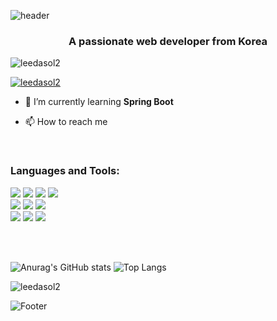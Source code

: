 ![header](https://capsule-render.vercel.app/api?type=waving&color=0:FFE5DD,100:FFFFDD&height=220&section=header&text=Hi%20👋,%20I'm%20dasol&fontSize=65&fontColor=57595C)

<h3 align="center">A passionate web developer from Korea</h3>

<p align="left"> <img src="https://komarev.com/ghpvc/?username=leedasol2&label=Profile%20views&color=0e75b6&style=flat" alt="leedasol2" /> </p>

<p align="left"> <a href="https://github.com/ryo-ma/github-profile-trophy"><img src="https://github-profile-trophy.vercel.app/?username=leedasol2" alt="leedasol2" /></a> </p>

- 🌱 I’m currently learning **Spring Boot**

- 📫 How to reach me


<!-- <h3 align="left">Connect with me:</h3> -->
<p align="left">
</p>
<br>

<h3 align="left">Languages and Tools:</h3>

<img src="https://img.shields.io/badge/java-%23007396.svg?&style=flat-square&logo=java&logoColor=white" /> <img src="https://img.shields.io/badge/spring-%236DB33F.svg?&style=flat-square&logo=spring&logoColor=white" />
<img src="https://img.shields.io/badge/mysql-%234479A1.svg?&style=flat-square&logo=mysql&logoColor=white" />
<img src="https://img.shields.io/badge/Microsoft%20Sql%20Server-%23CC2927.svg?&style=flat-square&logo=microsoft%20sql%20server&logoColor=white" /><br>
<img src="https://img.shields.io/badge/javascript-%23F7DF1E.svg?&style=flat-square&logo=javascript&logoColor=black" />
<img src="https://img.shields.io/badge/Eclipse%20mosquitto-%233C5280.svg?&style=flat-square&logo=eclipse%20mosquitto&logoColor=white" />
<img src="https://img.shields.io/badge/Intellij%20idea-%23000000.svg?&style=flat-square&logo=intellij%20idea&logoColor=white" /><br>
<img src="https://img.shields.io/badge/Microsoft%20Teams-%236264A7.svg?&style=flat-square&logo=microsoft%20teams&logoColor=white" />
<img src="https://img.shields.io/badge/SKYPE-%2300AFF0.svg?&style=flat-square&logo=skype&logoColor=white" />
<img src="https://img.shields.io/badge/HTML5-%23E34F26.svg?&style=flat-square&logo=html5&logoColor=white" />

<br><br>
<!-- git state -->
![Anurag's GitHub stats](https://github-readme-stats.vercel.app/api?username=leedasol2&show_icons=true&theme=rose)
![Top Langs](https://github-readme-stats.vercel.app/api/top-langs/?username=leedasol2&layout=compact)

<p><img align="center" src="https://github-readme-streak-stats.herokuapp.com/?user=leedasol2&" alt="leedasol2" /></p>

![Footer](https://capsule-render.vercel.app/api?type=waving&color=0:FFE5DD,100:FFFFDD&height=150&section=footer)

<!-- 타이핑 애니메이션 생성 링크
https://readme-typing-svg.demolab.com/demo/
-->

<!-- Simple Icons 링크
https://simpleicons.org/
https://github.com/danmadeira/simple-icon-badges
-->


<!--
**Leedasol2/Leedasol2** is a ✨ _special_ ✨ repository because its `README.md` (this file) appears on your GitHub profile.

Here are some ideas to get you started:

- 🔭 I’m currently working on ...
- 🌱 I’m currently learning ...
- 👯 I’m looking to collaborate on ...
- 🤔 I’m looking for help with ...
- 💬 Ask me about ...
- 📫 How to reach me: ...
- 😄 Pronouns: ...
- ⚡ Fun fact: ...
-->
